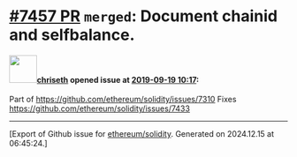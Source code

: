 # [\#7457 PR](https://github.com/ethereum/solidity/pull/7457) `merged`: Document chainid and selfbalance.

#### <img src="https://avatars.githubusercontent.com/u/9073706?v=4" width="50">[chriseth](https://github.com/chriseth) opened issue at [2019-09-19 10:17](https://github.com/ethereum/solidity/pull/7457):

Part of https://github.com/ethereum/solidity/issues/7310
Fixes https://github.com/ethereum/solidity/issues/7433




-------------------------------------------------------------------------------



[Export of Github issue for [ethereum/solidity](https://github.com/ethereum/solidity). Generated on 2024.12.15 at 06:45:24.]
